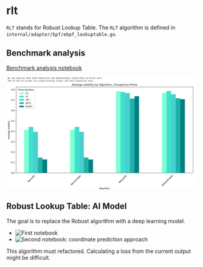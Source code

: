 # rlt

`RLT` stands for Robust Lookup Table.
The `RLT` algorithm is defined in `internal/adapter/bpf/ebpf_lookuptable.go`.

## Benchmark analysis

[Benchmark analysis notebook](./rlt-benchmark.ipynb)

![Benchmark analysis bar chart](./plot-stability.png)

## Robust Lookup Table: AI Model

The goal is to replace the Robust algorithm with a deep learning model.

* ![First notebook](./rlt-ai-0.ipynb)
* ![Second notebook: coordinate prediction approach](./rlt-ai-1.ipynb)

This algorithm must refactored. Calculating a loss from the current output might
be difficult.


